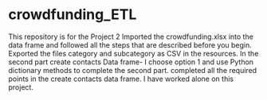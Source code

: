 # crowdfunding_ETL
This repository is for the Project 2
Imported the crowdfunding.xlsx into the data frame and followed all the steps that are described before you begin. 
Exported the files category and subcategory as CSV in the resources.
In the second part create contacts Data frame- I choose option 1 and use Python dictionary methods to complete the second part.
completed all the required points in the create contacts data frame.
I have worked alone on this project.
